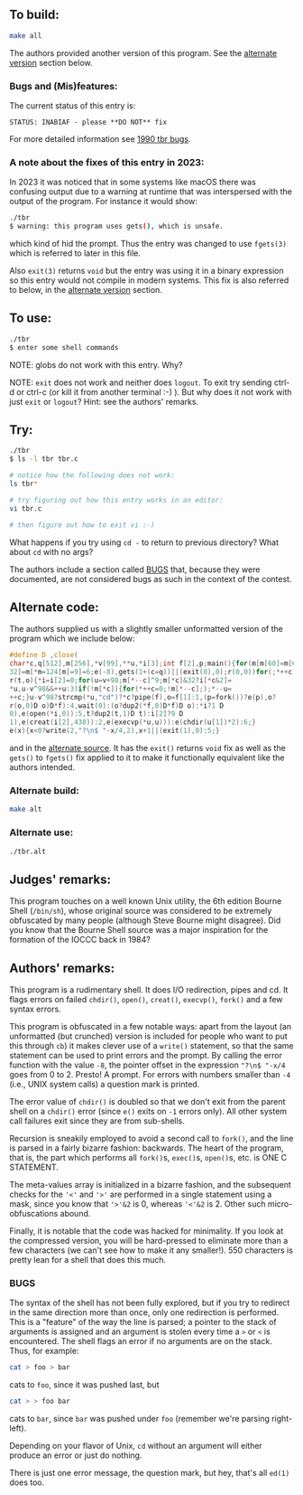 ## To build:

```sh
make all
```

The authors provided another version of this program. See the [alternate
version](#alternate-code) section below.


### Bugs and (Mis)features:

The current status of this entry is:

```
STATUS: INABIAF - please **DO NOT** fix
```

For more detailed information see [1990 tbr bugs](../../bugs.html#1990_tbr).


### A note about the fixes of this entry in 2023:

In 2023 it was noticed that in some systems like macOS there was confusing
output due to a warning at runtime that was interspersed with the output of the
program. For instance it would show:

```sh
./tbr
$ warning: this program uses gets(), which is unsafe.
```

which kind of hid the prompt. Thus the entry was changed to use `fgets(3)` which
is referred to later in this file.

Also `exit(3)` returns `void` but the entry was using it in a binary expression so
this entry would not compile in modern systems. This fix is also referred to
below, in the [alternate version](#alternate-code) section.


## To use:

```sh
./tbr
$ enter some shell commands
```

NOTE: globs do not work with this entry. Why?

NOTE: `exit` does not work and neither does `logout`. To exit try sending ctrl-d
or ctrl-c (or kill it from another terminal :-) ). But why does it not work with
just `exit` or `logout`? Hint: see the authors' remarks.


## Try:

```sh
./tbr
$ ls -l tbr tbr.c

# notice how the following does not work:
ls tbr*

# try figuring out how this entry works in an editor:
vi tbr.c

# then figure out how to exit vi :-)
```

What happens if you try using `cd -` to return to previous directory? What about
`cd` with no args?

The authors include a section called [BUGS](#bugs) that, because they were
documented, are not considered bugs as such in the context of the contest.


## Alternate code:

The authors supplied us with a slightly smaller unformatted version
of the program which we include below:

```c
#define D ,close(
char*c,q[512],m[256],*v[99],**u,*i[3];int f[2],p;main(){for(m[m[60]=m[62]=
32]=m[*m=124[m]=9]=6;e(-8),gets(1+(c=q))||(exit(0),0);r(0,0))for(;*++c;);}
r(t,o){*i=i[2]=0;for(u=v+98;m[*--c]^9;m[*c]&32?i[*c&2]=
*u,u-v^98&&++u:3)if(!m[*c]){for(*++c=0;!m[*--c];);*--u=
++c;}u-v^98?strcmp(*u,"cd")?*c?pipe(f),o=f[1]:1,(p=fork())?e(p),o?
r(o,0)D o)D*f):4,wait(0):(o?dup2(*f,0)D*f)D o):*i?1 D
0),e(open(*i,0)):5,t?dup2(t,1)D t):i[2]?9 D
1),e(creat(i[2],438)):2,e(execvp(*u,u))):e(chdir(u[1])*2):6;}
e(x){x<0?write(2,"?\n$ "-x/4,2),x+1||(exit(1),0):5;}
```

and in the [alternate source](tbr.alt.c). It has the `exit()` returns `void` fix
as well as the `gets()` to `fgets()` fix applied to it to make it functionally
equivalent like the authors intended.


### Alternate build:

```sh
make alt
```


### Alternate use:

```sh
./tbr.alt
```


## Judges' remarks:

This program touches on a well known Unix utility, the 6th edition Bourne Shell
(`/bin/sh`), whose original source was considered to be extremely obfuscated by
many people (although Steve Bourne might disagree). Did you know that the Bourne
Shell source was a major inspiration for the formation of the IOCCC back in
1984?


## Authors' remarks:

This program is a rudimentary shell. It does I/O redirection, pipes
and cd. It flags errors on failed `chdir()`, `open()`, `creat()`,
`execvp()`, `fork()` and a few syntax errors.

This program is obfuscated in a few notable ways: apart from the layout (an
unformatted (but crunched) version is included for people who want to put this
through `cb`) it makes clever use of a `write()` statement, so that the same statement
can be used to print errors and the prompt. By calling the error function with
the value `-8`, the pointer offset in the expression `"?\n$ "-x/4` goes from 0
to 2.  Presto!  A prompt. For errors with numbers smaller than `-4` (i.e., UNIX
system calls) a question mark is printed.

The error value of `chdir()` is doubled so that we don't exit from the parent
shell on a `chdir()` error (since `e()` exits on `-1` errors only).  All other
system call failures exit since they are from sub-shells.

Recursion is sneakily employed to avoid a second call to `fork()`,
and the line is parsed in a fairly bizarre fashion:  backwards. The
heart of the program, that is, the part which performs all `fork()`s,
`exec()`s, `open()`s, etc. is ONE C STATEMENT.

The meta-values array is initialized in a bizarre fashion, and the
subsequent checks for the `'<'` and `'>'` are performed in a single
statement using a mask, since you know that `'>'&2` is 0, whereas
`'<'&2` is 2. Other such micro-obfuscations abound.

Finally, it is notable that the code was hacked for minimality. If
you look at the compressed version, you will be hard-pressed to
eliminate more than a few characters (we can't see how to make it
any smaller!).  550 characters is pretty lean for a shell that does
this much.


### BUGS

The syntax of the shell has not been fully explored, but if you try
to redirect in the same direction more than once, only one
redirection is performed. This is a "feature" of the way the line
is parsed; a pointer to the stack of arguments is assigned and an
argument is stolen every time a `>` or `<` is encountered.  The
shell flags an error if no arguments are on the stack. Thus, for
example:

```sh
cat > foo > bar
```

cats to `foo`, since it was pushed last, but

```sh
cat > > foo bar
```

cats to `bar`, since `bar` was pushed under `foo` (remember we're
parsing right-left).

Depending on your flavor of Unix, `cd` without an argument will
either produce an error or just do nothing.

There is just one error message, the question mark, but hey, that's
all `ed(1)` does too.


<!--

    Copyright © 1984-2024 by Landon Curt Noll. All Rights Reserved.

    You are free to share and adapt this file under the terms of this license:

	Creative Commons Attribution-ShareAlike 4.0 International (CC BY-SA 4.0)

    For more information, see:

	https://creativecommons.org/licenses/by-sa/4.0/

-->
